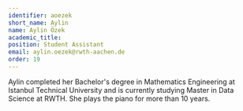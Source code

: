 ```yaml
---
identifier: aoezek
short_name: Aylin
name: Aylin Özek
academic_title:
position: Student Assistant
email: aylin.oezek@rwth-aachen.de
order: 19
---
```

Aylin completed her Bachelor's degree in Mathematics Engineering at Istanbul Technical University and is currently studying Master in Data Science at RWTH. She plays the piano for more than 10 years.